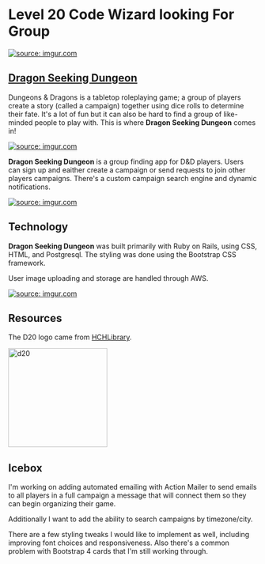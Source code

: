 # Level 20 Code Wizard looking For Group

<a href="https://imgur.com/PUE7sfQ"><img src="https://i.imgur.com/PUE7sfQ.png" title="source: imgur.com" /></a>

## [Dragon Seeking Dungeon](https://dragon-seeking-dungeon.herokuapp.com/)

Dungeons & Dragons is a tabletop roleplaying game; a group of players create a story (called a campaign) together using dice rolls to determine their fate. It's a lot of fun but it can also be hard to find a group of like-minded people to play with. This is where **Dragon Seeking Dungeon** comes in!

<a href="https://imgur.com/MFtjIb2"><img src="https://i.imgur.com/MFtjIb2.png" title="source: imgur.com" /></a>

**Dragon Seeking Dungeon** is a group finding app for D&D players. Users can sign up and eaither create a campaign or send requests to join other players campaigns. There's a custom campaign search engine and dynamic notifications.

<a href="https://imgur.com/ZOtQLjZ"><img src="https://i.imgur.com/ZOtQLjZ.png" title="source: imgur.com" /></a>

## Technology
**Dragon Seeking Dungeon** was built primarily with Ruby on Rails, using CSS, HTML, and Postgresql. The styling was done using the Bootstrap CSS framework.

User image uploading and storage are handled through AWS.

<a href="https://imgur.com/HuvYYQS"><img src="https://i.imgur.com/HuvYYQS.png" title="source: imgur.com" /></a>

## Resources

The D20 logo came from [HCHLibrary](http://hchlibrary.org/files/d20-2699387_1920.png).

<a href="http://hchlibrary.org/files/d20-2699387_1920.png"><img src="http://hchlibrary.org/files/d20-2699387_1920.png" alt="d20" width="200px"/></a>



## Icebox

I'm working on adding automated emailing with Action Mailer to send emails to all players in a full campaign a message that will connect them so they can begin organizing their game.

Additionally I want to add the ability to search campaigns by timezone/city.

There are a few styling tweaks I would like to implement as well, including improving font choices and responsiveness. Also there's a common problem with Bootstrap 4 cards that I'm still working through.